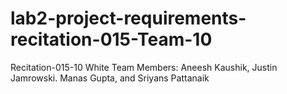 # lab2-project-requirements-recitation-015-Team-10

Recitation-015-10
White
Team Members:
Aneesh Kaushik,
Justin Jamrowski.
Manas Gupta, and
Sriyans Pattanaik

